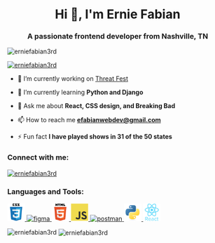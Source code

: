 <h1 align="center">Hi 👋, I'm Ernie Fabian</h1>
<h3 align="center">A passionate frontend developer from Nashville, TN</h3>

<p align="left"> <img src="https://komarev.com/ghpvc/?username=erniefabian3rd&label=Profile%20views&color=0e75b6&style=flat" alt="erniefabian3rd" /> </p>

<p align="left"> <a href="https://github.com/ryo-ma/github-profile-trophy"><img src="https://github-profile-trophy.vercel.app/?username=erniefabian3rd" alt="erniefabian3rd" /></a> </p>

- 🔭 I’m currently working on [Threat Fest](https://github.com/erniefabian3rd/threat-fest)

- 🌱 I’m currently learning **Python and Django**

- 💬 Ask me about **React, CSS design, and Breaking Bad**

- 📫 How to reach me **efabianwebdev@gmail.com**

- ⚡ Fun fact **I have played shows in 31 of the 50 states**

<h3 align="left">Connect with me:</h3>
<p align="left">
<a href="https://linkedin.com/in/erniefabian3rd" target="blank"><img align="center" src="https://raw.githubusercontent.com/rahuldkjain/github-profile-readme-generator/master/src/images/icons/Social/linked-in-alt.svg" alt="erniefabian3rd" height="30" width="40" /></a>
</p>

<h3 align="left">Languages and Tools:</h3>
<p align="left"> <a href="https://www.w3schools.com/css/" target="_blank" rel="noreferrer"> <img src="https://raw.githubusercontent.com/devicons/devicon/master/icons/css3/css3-original-wordmark.svg" alt="css3" width="40" height="40"/> </a> <a href="https://www.figma.com/" target="_blank" rel="noreferrer"> <img src="https://www.vectorlogo.zone/logos/figma/figma-icon.svg" alt="figma" width="40" height="40"/> </a> <a href="https://www.w3.org/html/" target="_blank" rel="noreferrer"> <img src="https://raw.githubusercontent.com/devicons/devicon/master/icons/html5/html5-original-wordmark.svg" alt="html5" width="40" height="40"/> </a> <a href="https://developer.mozilla.org/en-US/docs/Web/JavaScript" target="_blank" rel="noreferrer"> <img src="https://raw.githubusercontent.com/devicons/devicon/master/icons/javascript/javascript-original.svg" alt="javascript" width="40" height="40"/> </a> <a href="https://postman.com" target="_blank" rel="noreferrer"> <img src="https://www.vectorlogo.zone/logos/getpostman/getpostman-icon.svg" alt="postman" width="40" height="40"/> </a> <a href="https://www.python.org" target="_blank" rel="noreferrer"> <img src="https://raw.githubusercontent.com/devicons/devicon/master/icons/python/python-original.svg" alt="python" width="40" height="40"/> </a> <a href="https://reactjs.org/" target="_blank" rel="noreferrer"> <img src="https://raw.githubusercontent.com/devicons/devicon/master/icons/react/react-original-wordmark.svg" alt="react" width="40" height="40"/> </a> </p>

<p><img align="left" src="https://github-readme-stats.vercel.app/api/top-langs?username=erniefabian3rd&show_icons=true&locale=en&layout=compact" alt="erniefabian3rd" /></p>

<p>&nbsp;<img align="center" src="https://github-readme-stats.vercel.app/api?username=erniefabian3rd&show_icons=true&locale=en" alt="erniefabian3rd" /></p>
